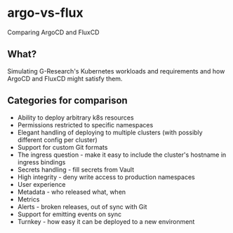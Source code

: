 # argo-vs-flux
Comparing ArgoCD and FluxCD

## What?
Simulating G-Research's Kubernetes workloads and requirements and how ArgoCD and FluxCD might satisfy them.

## Categories for comparison

- Ability to deploy arbitrary k8s resources
- Permissions restricted to specific namespaces
- Elegant handling of deploying to multiple clusters (with possibly different config per cluster)
- Support for custom Git formats
- The ingress question - make it easy to include the cluster's hostname in ingress bindings
- Secrets handling - fill secrets from Vault
- High integrity - deny write access to production namespaces
- User experience
- Metadata - who released what, when
- Metrics
- Alerts - broken releases, out of sync with Git
- Support for emitting events on sync
- Turnkey - how easy it can be deployed to a new environment